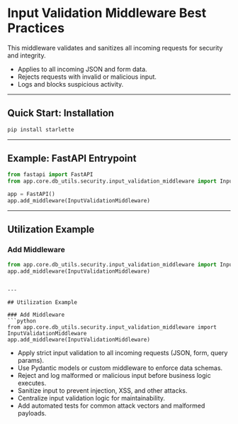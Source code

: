 # Input Validation Middleware Best Practices

This middleware validates and sanitizes all incoming requests for security and integrity.

- Applies to all incoming JSON and form data.
- Rejects requests with invalid or malicious input.
- Logs and blocks suspicious activity.

---

## Quick Start: Installation

```bash
pip install starlette
```

---

## Example: FastAPI Entrypoint

```python
from fastapi import FastAPI
from app.core.db_utils.security.input_validation_middleware import InputValidationMiddleware

app = FastAPI()
app.add_middleware(InputValidationMiddleware)
```

---

## Utilization Example

### Add Middleware
```python
from app.core.db_utils.security.input_validation_middleware import InputValidationMiddleware
app.add_middleware(InputValidationMiddleware)
```
```

---

## Utilization Example

### Add Middleware
```python
from app.core.db_utils.security.input_validation_middleware import InputValidationMiddleware
app.add_middleware(InputValidationMiddleware)
```

- Apply strict input validation to all incoming requests (JSON, form, query params).
- Use Pydantic models or custom middleware to enforce data schemas.
- Reject and log malformed or malicious input before business logic executes.
- Sanitize input to prevent injection, XSS, and other attacks.
- Centralize input validation logic for maintainability.
- Add automated tests for common attack vectors and malformed payloads.
